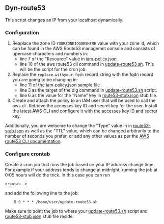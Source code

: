## Dyn-route53 

This script changes an IP from your localhost dynamically.

### Configuration

1. Reaplace the zone ID ```YOURZONEIDGOESHERE``` value with your zone id, which can be found in the AWS Route53 managemnt console and consists of upercase characters and numbers in:
     * line 7 of the "Resource" value in [iam-policy.json](https://github.com/markosluga/Dyn-route53/blob/main/iam-policy.json).
     * line 10 of the aws route53 cli command in [update-route53.sh](https://github.com/markosluga/change-route53/blob/main/update-route53.sh). This will be the script for the cron job.
2. Replace the ```replace.withyour.fqdn``` record string with the fqdn record you are going to be changing in:
     * line 11 of the [iam-policy.json](https://github.com/markosluga/Dyn-route53/blob/main/iam-policy.json) sample file
     * line 3 as the target of the dig command in [update-route53.sh](https://github.com/markosluga/change-route53/blob/main/update-route53.sh) script.
     * line 6 as the value for the "Name" key in [route53-stub.json](https://github.com/markosluga/change-route53/blob/main/route53-stub.json) stub file.
3. Create and attach the policy to an IAM user that will be used to call the aws cli. Retrieve the accesses key ID and secret key for the user. Install the latest [AWS CLI](https://docs.aws.amazon.com/cli/latest/userguide/getting-started-install.html) and configure it with the accesses key ID and secret key.

Additionally, you are welocme to change the "Type" value in in [route53-stub.json](https://github.com/markosluga/change-route53/blob/main/route53-stub.json) as well as the "TTL" value, which can be changed arbitrarily to the number of seconds you prefer, or add any other values as per the [AWS route53 CLI documentation](https://awscli.amazonaws.com/v2/documentation/api/latest/reference/route53/change-resource-record-sets.html).

### Configure crontab

Create a cron job that runs the job based on your IP address change time. For example if your address tends to change at midnight, running the job at 0:05 hours will do the trick. In this case you can run
```
crontab -e 
```
and add the following line to the job:
```
    5 0 * * * /home/user/update-route53.sh
```
Make sure to point the job to where your [update-route53.sh](https://github.com/markosluga/change-route53/blob/main/update-route53.sh) script and [route53-stub.json](https://github.com/markosluga/change-route53/blob/main/route53-stub.json) stub file reside.
